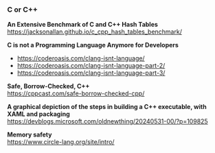 ### C or C++

**An Extensive Benchmark of C and C++ Hash Tables**  
https://jacksonallan.github.io/c_cpp_hash_tables_benchmark/

**C is not a Programming Language Anymore for Developers**

- https://coderoasis.com/clang-isnt-language/
- https://coderoasis.com/clang-isnt-language-part-2/
- https://coderoasis.com/clang-isnt-language-part-3/

**Safe, Borrow-Checked, C++**  
https://cppcast.com/safe-borrow-checked-cpp/

**A graphical depiction of the steps in building a C++ executable, with XAML and packaging**  
https://devblogs.microsoft.com/oldnewthing/20240531-00/?p=109825

**Memory safety**  
https://www.circle-lang.org/site/intro/
